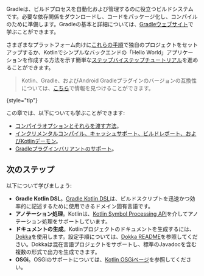 [//]: # (title: Gradle)

Gradleは、ビルドプロセスを自動化および管理するのに役立つビルドシステムです。必要な依存関係をダウンロードし、コードをパッケージ化し、コンパイルのために準備します。Gradleの基本と詳細については、[Gradleウェブサイト](https://docs.gradle.org/current/userguide/userguide.html)で学ぶことができます。

さまざまなプラットフォーム向けに[これらの手順](gradle-configure-project.md)で独自のプロジェクトをセットアップするか、Kotlinでシンプルなバックエンドの「Hello World」アプリケーションを作成する方法を示す簡単な[ステップバイステップチュートリアル](get-started-with-jvm-gradle-project.md)を進めることができます。

> Kotlin、Gradle、およびAndroid Gradleプラグインのバージョンの互換性については、[こちら](gradle-configure-project.md#apply-the-plugin)で情報を見つけることができます。
> 
{style="tip"}

この章では、以下についても学ぶことができます:
* [コンパイラオプションとそれらを渡す方法](gradle-compiler-options.md)。
* [インクリメンタルコンパイル、キャッシュサポート、ビルドレポート、およびKotlinデーモン](gradle-compilation-and-caches.md)。
* [Gradleプラグインバリアントのサポート](gradle-plugin-variants.md)。

## 次のステップ

以下について学びましょう:
* **Gradle Kotlin DSL**。[Gradle Kotlin DSL](https://docs.gradle.org/current/userguide/kotlin_dsl.html)は、ビルドスクリプトを迅速かつ効率的に記述するために使用できるドメイン固有言語です。
* **アノテーション処理**。Kotlinは、[Kotlin Symbol Processing API](ksp-reference.md)を介してアノテーション処理をサポートしています。
* **ドキュメントの生成**。Kotlinプロジェクトのドキュメントを生成するには、[Dokka](https://github.com/Kotlin/dokka)を使用します。設定手順については、[Dokka README](https://github.com/Kotlin/dokka/blob/master/README.md#using-the-gradle-plugin)を参照してください。Dokkaは混在言語プロジェクトをサポートし、標準のJavadocを含む複数の形式で出力を生成できます。
* **OSGi**。OSGiのサポートについては、[Kotlin OSGiページ](kotlin-osgi.md)を参照してください。